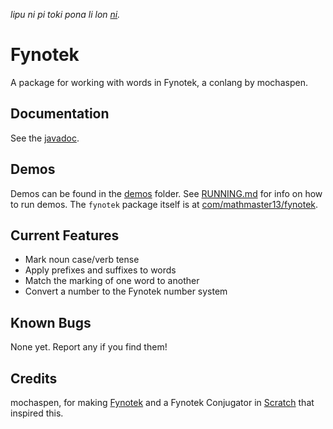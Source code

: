 *lipu ni pi toki pona li lon [ni](OLUKIN.md).*

# Fynotek
A package for working with words in Fynotek, a conlang by mochaspen.

## Documentation
See the [javadoc](https://mathmaster13.github.io/FynotekWord/javadoc/overview-tree.html).

## Demos
Demos can be found in the [demos](demos) folder. See [RUNNING.md](RUNNING.md) for info on how to run demos. The `fynotek` package itself is at [com/mathmaster13/fynotek](com/mathmaster13/fynotek).

## Current Features
- Mark noun case/verb tense
- Apply prefixes and suffixes to words
- Match the marking of one word to another
- Convert a number to the Fynotek number system

## Known Bugs
None yet. Report any if you find them!

## Credits
mochaspen, for making [Fynotek](https://linktr.ee/fynotek "Fynotek Resources") and a Fynotek Conjugator in [Scratch](https://scratch.mit.edu/projects/584256352/ "Fynotek Conjugator in Scratch") that inspired this.
